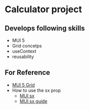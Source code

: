 # Calculator project 
## Develops following skills
- MUI 5
- Grid concetps
- useContext
- reusability

## For Reference
- [MUI 5 Grid](https://mui.com/material-ui/react-grid/)
- How to use the sx prop
  - [MUI sx](https://mui.com/system/getting-started/the-sx-prop/)
  - [MUI sx guide](https://smartdevpreneur.com/material-ui-sx-prop/)
